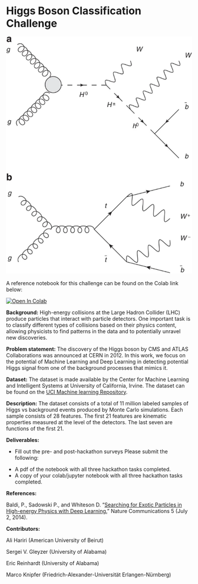 # Higgs Boson Classification Challenge

![decay image](decay.png)

A reference notebook for this challenge can be found on the Colab link below:

[![Open In Colab](https://colab.research.google.com/assets/colab-badge.svg)](https://colab.research.google.com/github/ML4SCI/DeepLearnHackathon/blob/main/HiggsBosonClassificationChallenge/higgs_classification.ipynb)



**Background:** High-energy collisions at the Large Hadron Collider (LHC) produce particles that interact with particle detectors. One important task is to classify different types of collisions based on their physics content, allowing physicists to find patterns in the data and to potentially unravel new discoveries.

**Problem statement:** The discovery of the Higgs boson by CMS and ATLAS Collaborations was announced at CERN in 2012. In this work, we focus on the potential of Machine Learning and Deep Learning in detecting potential Higgs signal from one of the background processes that mimics it.

**Dataset:** The dataset is made available by the Center for Machine Learning and Intelligent Systems at University of California, Irvine. The dataset can be found on the [UCI Machine learning Repository](https://archive.ics.uci.edu/dataset/280/higgs).

**Description:** The dataset consists of a total of 11 million labeled samples of Higgs vs background events produced by Monte Carlo simulations. Each sample consists of 28 features. The first 21 features are kinematic properties measured at the level of the detectors. The last seven are functions of the first 21.

**Deliverables:**
* Fill out the pre- and post-hackathon surveys
Please submit the following: 

-  A pdf of the notebook with all three hackathon tasks completed.
-  A copy of your colab/jupyter notebook with all three hackathon tasks completed.

**References:**

Baldi, P., Sadowski P., and Whiteson D. “[Searching for Exotic Particles in High-energy Physics with Deep Learning.](https://www.nature.com/articles/ncomms5308)” Nature Communications 5 (July 2, 2014).

**Contributors:**

Ali Hariri (American University of Beirut)

Sergei V. Gleyzer (University of Alabama)

Eric Reinhardt (University of Alabama)

Marco Knipfer (Friedrich-Alexander-Universität Erlangen-Nürnberg)
